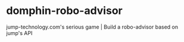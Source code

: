 # domphin-robo-advisor
jump-technology.com's serious game | Build a robo-advisor based on jump's API
